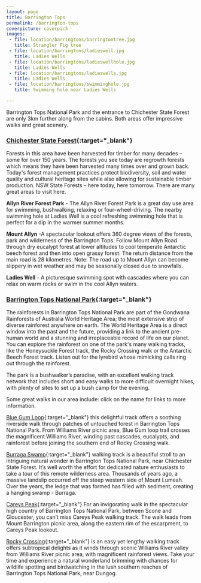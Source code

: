 ```yaml
---
layout: page
title: Barrington Tops
permalink: /barrington-tops
coverpicture: coverpic5
images:
 - file: location/barringtons/barringtontree.jpg
   title: Strangler Fig tree
 - file: location/barringtons/ladieswell.jpg
   title: Ladies Wells
 - file: location/barringtons/ladieswellhole.jpg
   title: Ladies Wells
 - file: location/barringtons/ladieswells.jpg
   title: Ladies Wells
 - file: location/barringtons/swimminghole.jpg
   title: Swimming hole near Ladies Wells

---
```

Barrington Tops National Park and the entrance to Chichester State Forest are only 3km further along from the cabins.  Both areas offer impressive walks and great scenery.

### [Chichester State Forest](http://www.forestrycorporation.com.au/visit/forests/chichester){:target="_blank"}
Forests in this area have been harvested for timber for many decades – some for over 150 years. The forests you see today are regrowth forests which means they have been harvested many times over and grown back. Today's forest management practices protect biodiversity, soil and water quality and cultural heritage sites while also allowing for sustainable timber production. NSW State Forests – here today, here tomorrow. There are many great areas to visit here. 

**Allyn River Forest Park** - The Allyn River Forest Park is a great day use area for swimming, bushwalking, relaxing or four-wheel-driving. The nearby swimming hole at Ladies Well is a cool refreshing swimming hole that is perfect for a dip in the warmer summer months.

**Mount Allyn** -A spectacular lookout offers 360 degree views of the forests, park and wilderness of the Barrington Tops. Follow Mount Allyn Road through dry eucalypt forest at lower altitudes to cool temperate Antarctic beech forest and then into open grassy forest. The return distance from the main road is 28 kilometres. Note: The road up to Mount Allyn can become slippery in wet weather and may be seasonally closed due to snowfalls.

**Ladies Well** - A picturesque swimming spot with cascades where you can relax on warm rocks or swim in the cool Allyn waters.

### [Barrington Tops National Park](http://www.nationalparks.nsw.gov.au/visit-a-park/parks/Barrington-Tops-National-Park){:target="_blank"}

The rainforests in Barrington Tops National Park are part of the Gondwana Rainforests of Australia World Heritage Area; the most extensive strip of diverse rainforest anywhere on earth. The World Heritage Area is a direct window into the past and the future, providing a link to the ancient pre-human world and a stunning and irreplaceable record of life on our planet. You can explore the rainforest on one of the park's many walking tracks, like the Honeysuckle Forest track, the Rocky Crossing walk or the Antarctic Beech Forest track. Listen out for the lyrebird whose mimicking calls ring out through the rainforest.

The park is a bushwalker’s paradise, with an excellent walking track network that includes short and easy walks to more difficult overnight hikes, with plenty of sites to set up a bush camp for the evening.

Some great walks in our area include: click on the name for links to more information.

[Blue Gum Loop](http://www.nationalparks.nsw.gov.au/things-to-do/Walking-tracks/Blue-Gum-loop-trail){:target="_blank"} this delightful track offers a soothing riverside walk through patches of untouched forest in Barrington Tops National Park. From Williams River picnic area, Blue Gum loop trail crosses the magnificent Williams River, winding past cascades, eucalypts, and rainforest before joining the southern end of Rocky Crossing walk.

[Burraga Swamp](http://www.nationalparks.nsw.gov.au/things-to-do/Walking-tracks/Burraga-Swamp-walking-track){:target="_blank"} walking track is a beautiful stroll to an intriguing natural wonder in Barrington Tops National Park, near Chichester State Forest. It’s well worth the effort for dedicated nature enthusiasts to take a tour of this remote wilderness area. Thousands of years ago, a massive landslip occurred off the steep western side of Mount Lumeah. Over the years, the ledge that was formed has filled with sediment, creating a hanging swamp - Burraga.

[Careys Peak](http://www.nationalparks.nsw.gov.au/things-to-do/Walking-tracks/Careys-Peak-walking-track){:target="_blank"} For an invigorating walk in the spectacular high country of Barrington Tops National Park, between Scone and Gloucester, you can’t miss Careys Peak walking track. The walk leads from Mount Barrington picnic area, along the eastern rim of the escarpment, to Careys Peak lookout.

[Rocky Crossing](http://www.nationalparks.nsw.gov.au/things-to-do/Walking-tracks/Rocky-Crossing-walk){:target="_blank"} is an easy yet lengthy walking track offers subtropical delights as it winds through scenic Williams River valley from Williams River picnic area, with magnificent rainforest views. Take your time and experience a natural wonderland brimming with chances for wildlife spotting and birdwatching in the lush southern reaches of Barrington Tops National Park, near Dungog.






